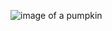 ![image of a pumpkin](https://user-images.githubusercontent.com/97664846/149321076-b420fe6e-be6e-431b-9444-07be7d24aa65.png)
